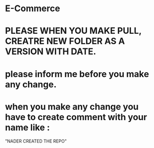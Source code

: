 # E-Commerce

# PLEASE WHEN YOU MAKE PULL, CREATRE NEW FOLDER AS A VERSION WITH DATE.

# please inform me before you make any change.

# when you make any change you have to create comment with your name like :

  "NADER CREATED THE REPO"
